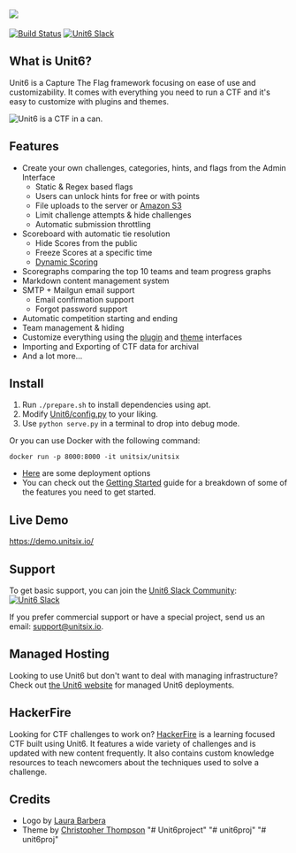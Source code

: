 ![](https://github.com/Unit6/Unit6/blob/master/Unit6/themes/core/static/img/logo.png?raw=true)
====

[![Build Status](https://travis-ci.org/Unit6/Unit6.svg?branch=master)](https://travis-ci.org/Unit6/Unit6)
[![Unit6 Slack](https://slack.unitsix.io/badge.svg)](https://slack.unitsix.io/)

## What is Unit6?
Unit6 is a Capture The Flag framework focusing on ease of use and customizability. It comes with everything you need to run a CTF and it's easy to customize with plugins and themes.

![Unit6 is a CTF in a can.](https://github.com/Unit6/Unit6/blob/master/Unit6/themes/core/static/img/scoreboard.png?raw=true)

## Features
 * Create your own challenges, categories, hints, and flags from the Admin Interface
    * Static & Regex based flags
    * Users can unlock hints for free or with points
    * File uploads to the server or [Amazon S3](https://github.com/Unit6/Unit6-S3-plugin)
    * Limit challenge attempts & hide challenges
    * Automatic submission throttling
 * Scoreboard with automatic tie resolution
    * Hide Scores from the public
    * Freeze Scores at a specific time
    * [Dynamic Scoring](https://github.com/Unit6/DynamicValueChallenge)
 * Scoregraphs comparing the top 10 teams and team progress graphs
 * Markdown content management system
 * SMTP + Mailgun email support
    * Email confirmation support
    * Forgot password support
 * Automatic competition starting and ending
 * Team management & hiding
 * Customize everything using the [plugin](https://github.com/Unit6/Unit6/wiki/Plugins) and [theme](https://github.com/Unit6/Unit6/tree/master/Unit6/themes) interfaces
 * Importing and Exporting of CTF data for archival
 * And a lot more...

## Install
 1. Run `./prepare.sh` to install dependencies using apt.
 2. Modify [Unit6/config.py](https://github.com/Unit6/Unit6/blob/master/Unit6/config.py) to your liking.
 3. Use `python serve.py` in a terminal to drop into debug mode.

Or you can use Docker with the following command:

`docker run -p 8000:8000 -it unitsix/unitsix`

 * [Here](https://github.com/Unit6/Unit6/wiki/Basic-Deployment) are some deployment options
 * You can check out the [Getting Started](https://github.com/Unit6/Unit6/wiki/Getting-Started) guide for a breakdown of some of the features you need to get started.

## Live Demo
https://demo.unitsix.io/

## Support
To get basic support, you can join the [Unit6 Slack Community](https://slack.unitsix.io/): [![Unit6 Slack](https://slack.unitsix.io/badge.svg)](https://slack.unitsix.io/)

If you prefer commercial support or have a special project, send us an email: [support@unitsix.io](mailto:support@unitsix.io).

## Managed Hosting
Looking to use Unit6 but don't want to deal with managing infrastructure? Check out [the Unit6 website](https://unitsix.io/) for managed Unit6 deployments.

## HackerFire
Looking for CTF challenges to work on? [HackerFire](https://hackerfire.com/) is a learning focused CTF built using Unit6. It features a wide variety of challenges and is updated with new content frequently. It also contains custom knowledge resources to teach newcomers about the techniques used to solve a challenge.

## Credits
 * Logo by [Laura Barbera](http://www.laurabb.com/)
 * Theme by [Christopher Thompson](https://github.com/breadchris)
"# Unit6project" 
"# unit6proj" 
"# unit6proj" 
